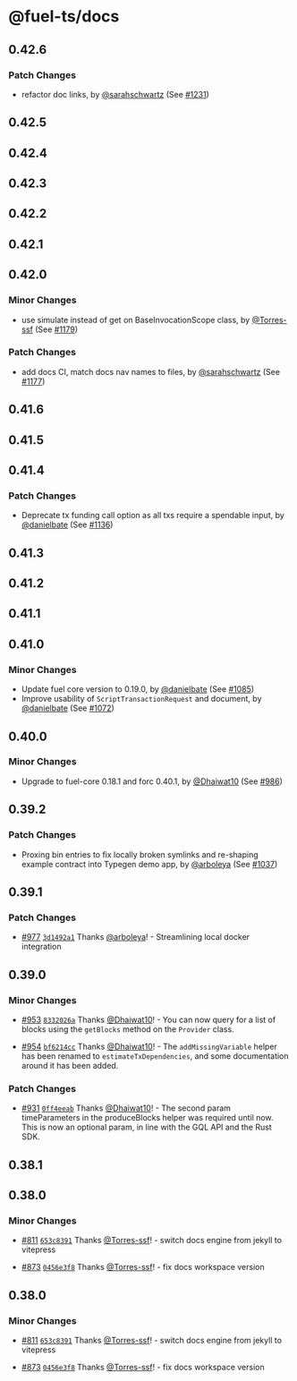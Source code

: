 # @fuel-ts/docs

## 0.42.6

### Patch Changes

- refactor doc links, by [@sarahschwartz](https://github.com/sarahschwartz) (See [#1231](https://github.com/FuelLabs/fuels-ts/pull/1231))

## 0.42.5

## 0.42.4

## 0.42.3

## 0.42.2

## 0.42.1

## 0.42.0

### Minor Changes

- use simulate instead of get on BaseInvocationScope class, by [@Torres-ssf](https://github.com/Torres-ssf) (See [#1179](https://github.com/FuelLabs/fuels-ts/pull/1179))

### Patch Changes

- add docs CI, match docs nav names to files, by [@sarahschwartz](https://github.com/sarahschwartz) (See [#1177](https://github.com/FuelLabs/fuels-ts/pull/1177))

## 0.41.6

## 0.41.5

## 0.41.4

### Patch Changes

- Deprecate tx funding call option as all txs require a spendable input, by [@danielbate](https://github.com/danielbate) (See [#1136](https://github.com/FuelLabs/fuels-ts/pull/1136))

## 0.41.3

## 0.41.2

## 0.41.1

## 0.41.0

### Minor Changes

- Update fuel core version to 0.19.0, by [@danielbate](https://github.com/danielbate) (See [#1085](https://github.com/FuelLabs/fuels-ts/pull/1085))
- Improve usability of `ScriptTransactionRequest` and document, by [@danielbate](https://github.com/danielbate) (See [#1072](https://github.com/FuelLabs/fuels-ts/pull/1072))

## 0.40.0

### Minor Changes

- Upgrade to fuel-core 0.18.1 and forc 0.40.1, by [@Dhaiwat10](https://github.com/Dhaiwat10) (See [#986](https://github.com/FuelLabs/fuels-ts/pull/986))

## 0.39.2

### Patch Changes

- Proxing bin entries to fix locally broken symlinks and re-shaping example contract into Typegen demo app, by [@arboleya](https://github.com/arboleya) (See [#1037](https://github.com/FuelLabs/fuels-ts/pull/1037))

## 0.39.1

### Patch Changes

- [#977](https://github.com/FuelLabs/fuels-ts/pull/977) [`3d1492a1`](https://github.com/FuelLabs/fuels-ts/commit/3d1492a13dee9e19aa1844098fa144680810abc2) Thanks [@arboleya](https://github.com/arboleya)! - Streamlining local docker integration

## 0.39.0

### Minor Changes

- [#953](https://github.com/FuelLabs/fuels-ts/pull/953) [`8332026a`](https://github.com/FuelLabs/fuels-ts/commit/8332026aef44dcf17ace31dfb08a3114612a2ae5) Thanks [@Dhaiwat10](https://github.com/Dhaiwat10)! - You can now query for a list of blocks using the `getBlocks` method on the `Provider` class.

- [#954](https://github.com/FuelLabs/fuels-ts/pull/954) [`bf6214cc`](https://github.com/FuelLabs/fuels-ts/commit/bf6214cc2c4be227974e7d64360c01c9875c772c) Thanks [@Dhaiwat10](https://github.com/Dhaiwat10)! - The `addMissingVariable` helper has been renamed to `estimateTxDependencies`, and some documentation around it has been added.

### Patch Changes

- [#931](https://github.com/FuelLabs/fuels-ts/pull/931) [`0ff4eeab`](https://github.com/FuelLabs/fuels-ts/commit/0ff4eeab67b4c6b6b224230193ab742a3103fa1e) Thanks [@Dhaiwat10](https://github.com/Dhaiwat10)! - The second param timeParameters in the produceBlocks helper was required until now. This is now an optional param, in line with the GQL API and the Rust SDK.

## 0.38.1

## 0.38.0

### Minor Changes

- [#811](https://github.com/FuelLabs/fuels-ts/pull/811) [`653c8391`](https://github.com/FuelLabs/fuels-ts/commit/653c8391ece33a8f31598ea137452dd601dc7468) Thanks [@Torres-ssf](https://github.com/Torres-ssf)! - switch docs engine from jekyll to vitepress

- [#873](https://github.com/FuelLabs/fuels-ts/pull/873) [`0456e3f8`](https://github.com/FuelLabs/fuels-ts/commit/0456e3f8e687835d0036b024973603260f45dc81) Thanks [@Torres-ssf](https://github.com/Torres-ssf)! - fix docs workspace version

## 0.38.0

### Minor Changes

- [#811](https://github.com/FuelLabs/fuels-ts/pull/811) [`653c8391`](https://github.com/FuelLabs/fuels-ts/commit/653c8391ece33a8f31598ea137452dd601dc7468) Thanks [@Torres-ssf](https://github.com/Torres-ssf)! - switch docs engine from jekyll to vitepress

- [#873](https://github.com/FuelLabs/fuels-ts/pull/873) [`0456e3f8`](https://github.com/FuelLabs/fuels-ts/commit/0456e3f8e687835d0036b024973603260f45dc81) Thanks [@Torres-ssf](https://github.com/Torres-ssf)! - fix docs workspace version
